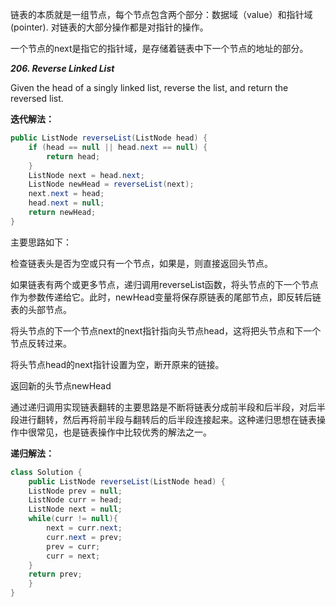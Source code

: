 链表的本质就是一组节点，每个节点包含两个部分：数据域（value）和指针域(pointer). 对链表的大部分操作都是对指针的操作。

一个节点的next是指它的指针域，是存储着链表中下一个节点的地址的部分。

***206. Reverse Linked List***

Given the head of a singly linked list, reverse the list, and return the reversed list.

**迭代解法：**
```java
public ListNode reverseList(ListNode head) {
    if (head == null || head.next == null) {
        return head;
    }
    ListNode next = head.next;
    ListNode newHead = reverseList(next);
    next.next = head;
    head.next = null;
    return newHead;
}
```
主要思路如下：

检查链表头是否为空或只有一个节点，如果是，则直接返回头节点。

如果链表有两个或更多节点，递归调用reverseList函数，将头节点的下一个节点作为参数传递给它。此时，newHead变量将保存原链表的尾部节点，即反转后链表的头部节点。

将头节点的下一个节点next的next指针指向头节点head，这将把头节点和下一个节点反转过来。

将头节点head的next指针设置为空，断开原来的链接。

返回新的头节点newHead

通过递归调用实现链表翻转的主要思路是不断将链表分成前半段和后半段，对后半段进行翻转，然后再将前半段与翻转后的后半段连接起来。这种递归思想在链表操作中很常见，也是链表操作中比较优秀的解法之一。

**递归解法：**
```java
class Solution {
    public ListNode reverseList(ListNode head) {
    ListNode prev = null;
    ListNode curr = head;
    ListNode next = null;
    while(curr != null){
        next = curr.next;
        curr.next = prev;
        prev = curr;
        curr = next;
    }
    return prev;
    }
}
```

